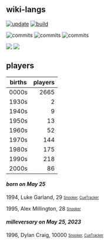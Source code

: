 ## wiki-langs
[![update](https://github.com/dreamerminsk/wiki-langs/actions/workflows/update-tables.yml/badge.svg)](https://github.com/dreamerminsk/wiki-langs/actions/workflows/update-tables.yml)
[![build](https://github.com/dreamerminsk/wiki-langs/actions/workflows/build.yml/badge.svg)](https://github.com/dreamerminsk/wiki-langs/actions/workflows/build.yml)

![commits](https://img.shields.io/github/commit-activity/y/dreamerminsk/wiki-langs)
![commits](https://img.shields.io/github/commit-activity/m/dreamerminsk/wiki-langs)
![commits](https://img.shields.io/github/commit-activity/w/dreamerminsk/wiki-langs)

![](https://img.shields.io/github/languages/code-size/dreamerminsk/wiki-langs)
![](https://img.shields.io/github/repo-size/dreamerminsk/wiki-langs)

## players
| births | players |
| :----: | ------: |
| 0000s | 2665 |
| 1930s | 2 |
| 1940s | 9 |
| 1950s | 13 |
| 1960s | 52 |
| 1970s | 144 |
| 1980s | 175 |
| 1990s | 218 |
| 2000s | 86 |

#### ***born on May 25***
1994, Luke Garland, 29 <sub><sup>[Snooker](http://www.snooker.org/res/index.asp?player=1303), [CueTracker](http://cuetracker.net/Players/luke-garland/)</sup></sub>

1995, Alex Millington, 28 <sub><sup>[Snooker](http://www.snooker.org/res/index.asp?player=2345)</sup></sub>


#### ***milleversary on May 25, 2023***
1996, Dylan Craig, 10000 <sub><sup>[Snooker](http://www.snooker.org/res/index.asp?player=997), [CueTracker](http://cuetracker.net/Players/dylan-craig/)</sup></sub>



